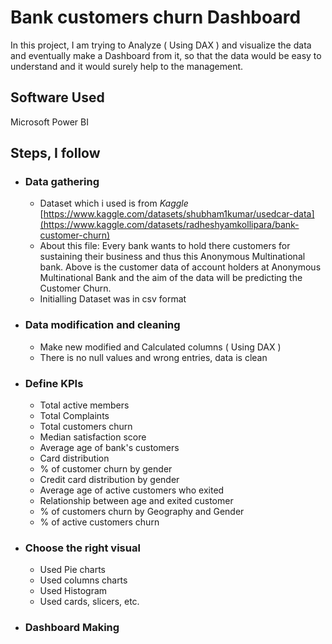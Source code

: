# Bank customers churn Dashboard  

In this project, I am trying to Analyze ( Using DAX ) and visualize the data and eventually make a Dashboard from it, so that the data would be easy to understand and it would surely help to the management. 

## Software  Used

Microsoft Power BI

## Steps, I follow 
 
- ### Data gathering 

  - Dataset which i used is from *Kaggle* [https://www.kaggle.com/datasets/shubham1kumar/usedcar-data](https://www.kaggle.com/datasets/radheshyamkollipara/bank-customer-churn) 
  - About this file: Every bank wants to hold there customers for sustaining their business and thus this Anonymous Multinational bank.
Above is the customer data of account holders at Anonymous Multinational Bank and the aim of the data will be predicting the Customer Churn.
  - Initialling Dataset was in csv format

- ### Data modification and cleaning 

  - Make new modified and Calculated columns ( Using DAX ) 
  - There is no null values and wrong entries, data is clean

- ### Define KPIs 

  - Total active members   
  - Total Complaints 
  - Total customers churn
  - Median satisfaction score 
  - Average age of bank's customers 
  - Card distribution 
  - % of customer churn by gender
  - Credit card distribution by gender
  - Average age of active customers who exited
  - Relationship between age and exited customer
  - % of customers churn by Geography and Gender 
  - % of active customers churn  

- ### Choose the right visual 

  - Used Pie charts
  - Used columns charts 
  - Used Histogram 
  - Used cards, slicers, etc. 

- ### Dashboard Making




